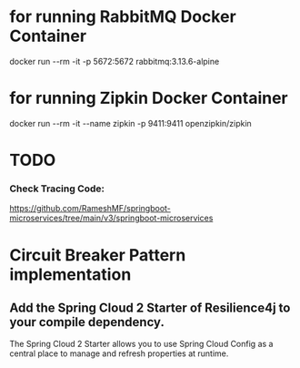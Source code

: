 # for running RabbitMQ Docker Container
docker run --rm -it -p 5672:5672 rabbitmq:3.13.6-alpine

# for running Zipkin Docker Container
docker run --rm -it --name zipkin -p 9411:9411 openzipkin/zipkin

# TODO 
### Check Tracing Code: 
https://github.com/RameshMF/springboot-microservices/tree/main/v3/springboot-microservices

# Circuit Breaker Pattern implementation
## Add the Spring Cloud 2 Starter of Resilience4j to your compile dependency.
The Spring Cloud 2 Starter allows you to use Spring Cloud Config as a central place to manage and refresh properties 
at runtime.

